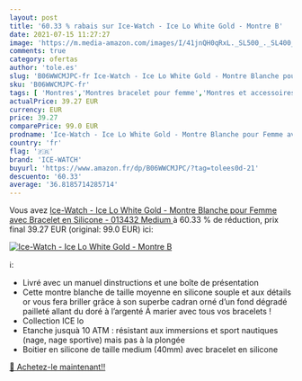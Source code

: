 ```yaml
---
layout: post
title: '60.33 % rabais sur Ice-Watch - Ice Lo White Gold - Montre B'
date: 2021-07-15 11:27:27
image: 'https://m.media-amazon.com/images/I/41jnQH0qRxL._SL500_._SL400_.jpg'
comments: true
category: ofertas
author: 'tole.es'
slug: 'B06WWCMJPC-fr Ice-Watch - Ice Lo White Gold - Montre Blanche pour Femme...'
sku: 'B06WWCMJPC-fr'
tags: [ 'Montres','Montres bracelet pour femme','Montres et accessoires','Montres femme','ice-watch', ]
actualPrice: 39.27 EUR
currency: EUR
price: 39.27
comparePrice: 99.0 EUR
prodname: 'Ice-Watch - Ice Lo White Gold - Montre Blanche pour Femme avec Bracelet en Silicone - 013432  Medium '
country: 'fr'
flag: '🇫🇷'
brand: 'ICE-WATCH'
buyurl: 'https://www.amazon.fr/dp/B06WWCMJPC/?tag=tolees0d-21'
descuento: '60.33'
average: '36.8185714285714'
---
```


Vous avez [Ice-Watch - Ice Lo White Gold - Montre Blanche pour Femme avec Bracelet en Silicone - 013432  Medium ](https://www.amazon.fr/dp/B06WWCMJPC/?tag=tolees0d-21)  à  60.33 % de réduction, prix final  39.27 EUR (original: 99.0 EUR) ici:

[![Ice-Watch - Ice Lo White Gold - Montre B](https://m.media-amazon.com/images/I/41jnQH0qRxL._SL500_._SL400_.jpg)](https://www.amazon.fr/dp/B06WWCMJPC/?tag=tolees0d-21)

ℹ️:

- Livré avec un manuel dinstructions et une boîte de présentation
- Cette montre blanche de taille moyenne en silicone souple et aux détails or vous fera briller grâce à son superbe cadran orné d’un fond dégradé pailleté allant du doré à l’argenté À marier avec tous vos bracelets !
- Collection ICE lo
- Etanche jusquà 10 ATM : résistant aux immersions et sport nautiques (nage, nage sportive) mais pas à la plongée
- Boitier en silicone de taille medium (40mm) avec bracelet en silicone

[🛒 Achetez-le maintenant!!](https://www.amazon.fr/dp/B06WWCMJPC/?tag=tolees0d-21)
